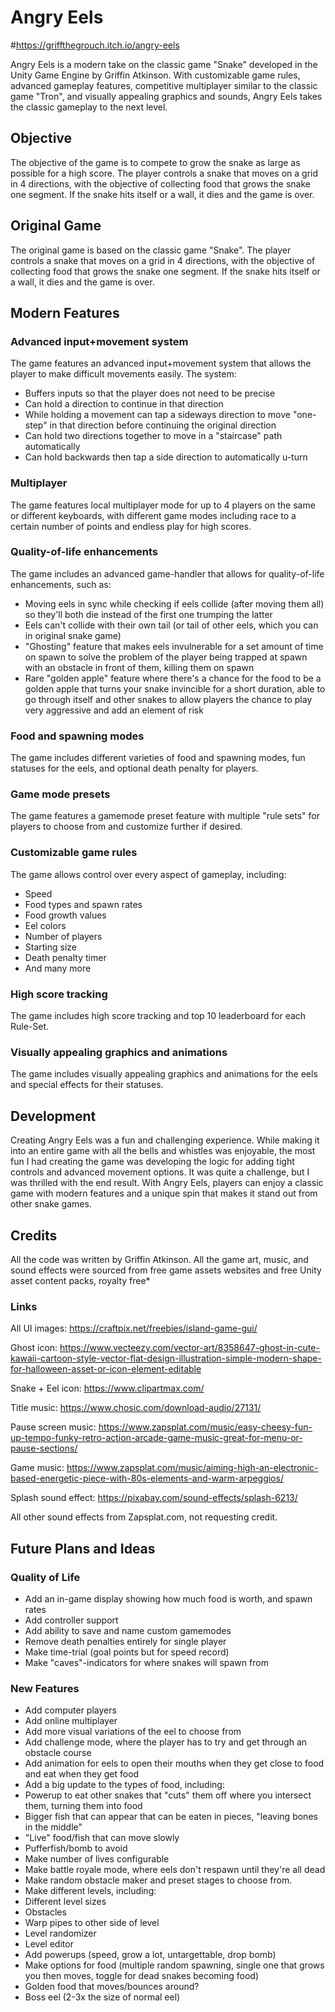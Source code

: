 # Angry Eels
#https://griffthegrouch.itch.io/angry-eels

Angry Eels is a modern take on the classic game "Snake" developed in the Unity Game Engine by Griffin Atkinson. With customizable game rules, advanced gameplay features, competitive multiplayer similar to the classic game "Tron", and visually appealing graphics and sounds, Angry Eels takes the classic gameplay to the next level.

## Objective

The objective of the game is to compete to grow the snake as large as possible for a high score. The player controls a snake that moves on a grid in 4 directions, with the objective of collecting food that grows the snake one segment. If the snake hits itself or a wall, it dies and the game is over.

## Original Game

The original game is based on the classic game "Snake". The player controls a snake that moves on a grid in 4 directions, with the objective of collecting food that grows the snake one segment. If the snake hits itself or a wall, it dies and the game is over.

## Modern Features

### Advanced input+movement system

The game features an advanced input+movement system that allows the player to make difficult movements easily. The system:

- Buffers inputs so that the player does not need to be precise
- Can hold a direction to continue in that direction
- While holding a movement can tap a sideways direction to move "one-step" in that direction before continuing the original direction
- Can hold two directions together to move in a "staircase" path automatically
- Can hold backwards then tap a side direction to automatically u-turn

### Multiplayer 

The game features local multiplayer mode for up to 4 players on the same or different keyboards, with different game modes including race to a certain number of points and endless play for high scores.

### Quality-of-life enhancements

The game includes an advanced game-handler that allows for quality-of-life enhancements, such as:

- Moving eels in sync while checking if eels collide (after moving them all) so they'll both die instead of the first one trumping the latter
- Eels can't collide with their own tail (or tail of other eels, which you can in original snake game)
- "Ghosting" feature that makes eels invulnerable for a set amount of time on spawn to solve the problem of the player being trapped at spawn with an obstacle in front  of them, killing them on spawn
- Rare "golden apple" feature where there's a chance for the food to be a golden apple that turns your snake invincible for a short duration, able to go through itself   and other snakes to allow players the chance to play very aggressive and add an element of risk

### Food and spawning modes

The game includes different varieties of food and spawning modes, fun statuses for the eels, and optional death penalty for players.

### Game mode presets

The game features a gamemode preset feature with multiple "rule sets" for players to choose from and customize further if desired.

### Customizable game rules

The game allows control over every aspect of gameplay, including:

- Speed
- Food types and spawn rates
- Food growth values
- Eel colors
- Number of players
- Starting size
- Death penalty timer 
- And many more

### High score tracking

The game includes high score tracking and top 10 leaderboard for each Rule-Set.

### Visually appealing graphics and animations

The game includes visually appealing graphics and animations for the eels and special effects for their statuses.

## Development

Creating Angry Eels was a fun and challenging experience. While making it into an entire game with all the bells and whistles was enjoyable, the most fun I had creating the game was developing the logic for adding tight controls and advanced movement options. It was quite a challenge, but I was thrilled with the end result. With Angry Eels, players can enjoy a classic game with modern features and a unique spin that makes it stand out from other snake games.

## Credits

All the code was written by Griffin Atkinson.
All the game art, music, and sound effects were sourced from free game assets websites and free Unity asset content packs, royalty free*

### Links
All UI images: https://craftpix.net/freebies/island-game-gui/

Ghost icon: https://www.vecteezy.com/vector-art/8358647-ghost-in-cute-kawaii-cartoon-style-vector-flat-design-illustration-simple-modern-shape-for-halloween-asset-or-icon-element-editable

Snake + Eel icon: https://www.clipartmax.com/

Title music: https://www.chosic.com/download-audio/27131/

Pause screen music: https://www.zapsplat.com/music/easy-cheesy-fun-up-tempo-funky-retro-action-arcade-game-music-great-for-menu-or-pause-sections/

Game music: https://www.zapsplat.com/music/aiming-high-an-electronic-based-energetic-piece-with-80s-elements-and-warm-arpeggios/

Splash sound effect: https://pixabay.com/sound-effects/splash-6213/

All other sound effects from Zapsplat.com, not requesting credit.

## Future Plans and Ideas
### Quality of Life
- Add an in-game display showing how much food is worth, and spawn rates
- Add controller support
- Add ability to save and name custom gamemodes
- Remove death penalties entirely for single player
- Make time-trial (goal points but for speed record)
- Make "caves"-indicators for where snakes will spawn from

### New Features
- Add computer players
- Add online multiplayer
- Add more visual variations of the eel to choose from
- Add challenge mode, where the player has to try and get through an obstacle course
- Add animation for eels to open their mouths when they get close to food and eat when they get food
- Add a big update to the types of food, including:
- Powerup to eat other snakes that "cuts" them off where you intersect them, turning them into food
- Bigger fish that can appear that can be eaten in pieces, "leaving bones in the middle"
- "Live" food/fish that can move slowly
- Pufferfish/bomb to avoid
- Make number of lives configurable
- Make battle royale mode, where eels don't respawn until they're all dead
- Make random obstacle maker and preset stages to choose from.
- Make different levels, including:
- Different level sizes
- Obstacles
- Warp pipes to other side of level
- Level randomizer
- Level editor
- Add powerups (speed, grow a lot, untargettable, drop bomb)
- Make options for food (multiple random spawning, single one that grows you then moves, toggle for dead snakes becoming food)
- Golden food that moves/bounces around?
- Boss eel (2-3x the size of normal eel)
